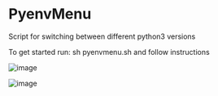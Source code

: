 # PyenvMenu
Script for switching between different python3 versions

To get started run: sh pyenvmenu.sh     and follow instructions

![image](https://github.com/PierreGode/PyenvMenu/assets/8579922/40f6b62c-56c9-401f-a960-3bfd17abebfc)



![image](https://github.com/PierreGode/PyenvMenu/assets/8579922/f692acd8-0116-4972-b7bf-968a8bfb923c)
